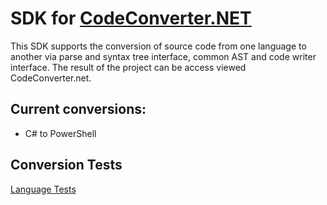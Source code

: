 # SDK for [CodeConverter.NET](https://codeconverter.net)

This SDK supports the conversion of source code from one language to another via parse and syntax tree interface, common AST and code writer interface. The result of the project can be access viewed CodeConverter.net.

## Current conversions:

- C# to PowerShell

## Conversion Tests

[Language Tests](https://codeconverter.github.io/sdk/language-tests)
